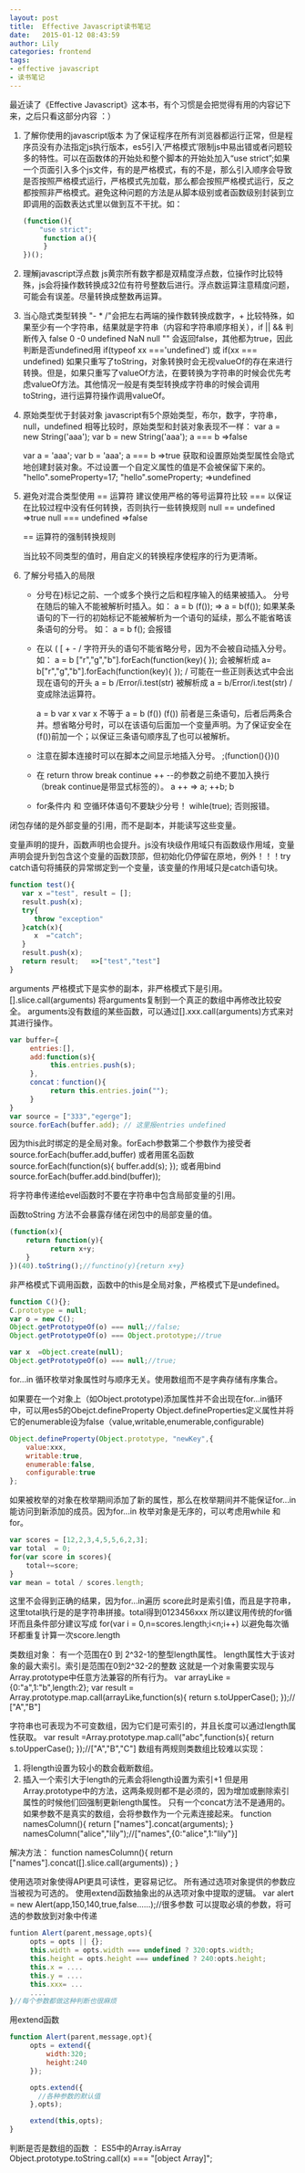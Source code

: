 ```yaml
---
layout: post
title:  Effective Javascript读书笔记
date:   2015-01-12 08:43:59
author: Lily
categories: frontend
tags:
- effective javascript
- 读书笔记
---
```


最近读了《Effective Javascript》这本书，有个习惯是会把觉得有用的内容记下来，之后只看这部分内容 ：）

1. 了解你使用的javascript版本
   为了保证程序在所有浏览器都运行正常，但是程序员没有办法指定js执行版本，es5引入‘严格模式’限制js中易出错或者问题较多的特性。可以在函数体的开始处和整个脚本的开始处加入“use strict”;如果一个页面引入多个js文件，有的是严格模式，有的不是，那么引入顺序会导致是否按照严格模式运行，严格模式先加载，那么都会按照严格模式运行，反之都按照非严格模式。避免这种问题的方法是从脚本级别或者函数级别封装到立即调用的函数表达式里以做到互不干扰。如：

    ```js
    (function(){
        "use strict";
         function a(){
         }
    })();
    ```

2. 理解javascript浮点数
   js黄宗所有数字都是双精度浮点数，位操作时比较特殊，js会将操作数转换成32位有符号整数后进行。浮点数运算注意精度问题，可能会有误差。尽量转换成整数再运算。

3. 当心隐式类型转换
    "- * /"会把左右两端的操作数转换成数字，+ 比较特殊，如果至少有一个字符串，结果就是字符串（内容和字符串顺序相关），if || && 判断传入 false 0 -0 undefined NaN null "" 会返回false，其他都为true，因此判断是否undefined用 if(typeof xx ==='undefined') 或 if(xx === undefined)
如果只重写了toString，对象转换时会无视valueOf的存在来进行转换。但是，如果只重写了valueOf方法，在要转换为字符串的时候会优先考虑valueOf方法。其他情况一般是有类型转换成字符串的时候会调用toString，进行运算符操作调用valueOf。

4. 原始类型优于封装对象
   javascript有5个原始类型，布尔，数字，字符串，null，undefined
   相等比较时，原始类型和封装对象表现不一样：
   var a = new String('aaa');
    var b = new String('aaa');
    a === b  =>false

    var a = 'aaa';
    var b = 'aaa';
    a === b =>true
    获取和设置原始类型属性会隐式地创建封装对象。不过设置一个自定义属性的值是不会被保留下来的。
    "hello".someProperty=17;
    "hello".someProperty; =>undefined

5. 避免对混合类型使用 == 运算符
    建议使用严格的等号运算符比较 === 以保证在比较过程中没有任何转换，否则执行一些转换规则
    null == undefined =>true  null === undefined =>false

    == 运算符的强制转换规则

    当比较不同类型的值时，用自定义的转换程序使程序的行为更清晰。

6. 了解分号插入的局限
   * 分号在}标记之前、一个或多个换行之后和程序输入的结果被插入。
     分号在随后的输入不能被解析时插入。如：
     a = b
     (f());    => a = b(f());
     如果某条语句的下一行的初始标记不能被解析为一个语句的延续，那么不能省略该条语句的分号。 如：
     a = b
     f(); 会报错

   * 在以 (  [  + - / 字符开头的语句不能省略分号，因为不会被自动插入分号。如：
      a = b
      ["r","g","b"].forEach(function(key){ });
      会被解析成 a= b["r","g","b"].forEach(function(key){ });
      / 可能在一些正则表达式中会出现在语句的开头
      a = b
      /Error/i.test(str) 被解析成  a = b/Error/i.test(str)  /变成除法运算符。

      a = b                 var x
      var x    不等于    a = b
      (f())                   (f())
      前者是三条语句，后者后两条合并。想省略分号时，可以在该语句后面加一个变量声明。为了保证安全在(f())前加一个；以保证三条语句顺序乱了也可以被解析。

   * 注意在脚本连接时可以在脚本之间显示地插入分号。
     ;(function(){})()

   * 在 return throw break continue ++ --的参数之前绝不要加入换行（break continue是带显式标签的）。
     a
     ++   => a; ++b;
     b

   * for条件内 和 空循环体语句不要缺少分号！ wihle(true);  否则报错。


闭包存储的是外部变量的引用，而不是副本，并能读写这些变量。

变量声明的提升，函数声明也会提升。js没有块级作用域只有函数级作用域，变量声明会提升到包含这个变量的函数顶部，但初始化仍停留在原地，例外！！！try catch语句将捕获的异常绑定到一个变量，该变量的作用域只是catch语句块。

```js
function test(){
   var x ="test", result = [];
   result.push(x);
   try{
      throw "exception"
   }catch(x){
      x  ="catch";
   }
   result.push(x);
   return result;   =>["test","test"]
}
```

arguments 严格模式下是实参的副本，非严格模式下是引用。[].slice.call(arguments) 将arguments复制到一个真正的数组中再修改比较安全。 arguments没有数组的某些函数，可以通过[].xxx.call(arguments)方式来对其进行操作。


```js
var buffer={
     entries:[],
     add:function(s){
          this.entries.push(s);
     },
     concat：function(){
          return this.entries.join("");
     }
}
var source = ["333","egerge"];
source.forEach(buffer.add); // 这里报entries undefined
```

因为this此时绑定的是全局对象。forEach参数第二个参数作为接受者 source.forEach(buffer.add,buffer)
或者用匿名函数
source.forEach(function(s){
    buffer.add(s);
});
或者用bind
source.forEach(buffer.add.bind(buffer));

将字符串传递给evel函数时不要在字符串中包含局部变量的引用。

函数toString 方法不会暴露存储在闭包中的局部变量的值。

```js
(function(x){
    return function(y){
          return x+y;
    }
})(40).toString();//functino(y){return x+y}
```

非严格模式下调用函数，函数中的this是全局对象，严格模式下是undefined。


```js
function C(){};
C.prototype = null;
var o = new C();
Object.getPrototypeOf(o) === null;//false;
Object.getPrototypeOf(o) === Object.prototype;//true

var x  =Object.create(null);
Object.getPrototypeOf(o) === null;//true;
```

for...in 循环枚举对象属性时与顺序无关。使用数组而不是字典存储有序集合。

如果要在一个对象上（如Object.prototype)添加属性并不会出现在for...in循环中，可以用es5的Obejct.defineProperty Object.defineProperties定义属性并将它的enumerable设为false（value,writable,enumerable,configurable)


```js
Object.defineProperty(Object.prototype, "newKey",{
    value:xxx,
    writable:true,
    enumerable:false,
    configurable:true
};
```

如果被枚举的对象在枚举期间添加了新的属性，那么在枚举期间并不能保证for...in 能访问到新添加的成员。因为for...in 枚举对象是无序的，可以考虑用while 和 for。


```js
var scores = [12,2,3,4,5,5,6,2,3];
var total  = 0;
for(var score in scores){
    total+=score;
}
var mean = total / scores.length;
```

这里不会得到正确的结果，因为for...in遍历 score此时是索引值，而且是字符串，这里total执行是的是字符串拼接。total得到0123456xxx 所以建议用传统的for循环而且条件部分建议写成
for(var i = 0,n=scores.length;i<n;i++) 以避免每次循环都重复计算一次score.length


类数组对象：
有一个范围在0 到 2^32-1的整型length属性。
length属性大于该对象的最大索引。索引是范围在0到2^32-2的整数
这就是一个对象需要实现与Array.prototype中任意方法兼容的所有行为。
var arrayLike = {0:"a",1:"b",length:2};
var result = Array.prototype.map.call(arrayLike,function(s){
    return s.toUpperCase();
});// ["A","B"]

字符串也可表现为不可变数组，因为它们是可索引的，并且长度可以通过length属性获取。
var result  =Array.prototype.map.call("abc",function(s){
    return s.toUpperCase();
});//["A","B","C"]
数组有两规则类数组比较难以实现：
1. 将length设置为较小的数会截断数组。
2. 插入一个索引大于length的元素会将length设置为索引+1
但是用Array.prototype中的方法，这两条规则都不是必须的，因为增加或删除索引属性的时候他们回强制更新length属性。
只有一个concat方法不是通用的。如果参数不是真实的数组，会将参数作为一个元素连接起来。
function namesColumn(){
    return ["names"].concat(arguments);
}
namesColumn("alice","lily");//["names",{0:"alice",1:"lily"}]

解决方法：
function namesColumn(){
    return ["names"].concat([].slice.call(arguments)) ;
}

使用选项对象使得API更具可读性，更容易记忆。
所有通过选项对象提供的参数应当被视为可选的。
使用extend函数抽象出的从选项对象中提取的逻辑。
var alert = new Alert(app,150,140,true,false......);//很多参数
可以提取必填的参数，将可选的参数放到对象中传递

```js
funtion Alert(parent,message,opts){
     opts = opts || {};
     this.width = opts.width === undefined ? 320:opts.width;
     this.height = opts.height === undefined ? 240:opts.height;
     this.x = ....
     this.y = ....
     this.xxx= ...
     ....
}//每个参数都做这种判断也很麻烦
```

用extend函数

```js
function Alert(parent,message,opt){
     opts = extend({
         width:320;
         height:240
     });

     opts.extend({
       //各种参数的默认值
     },opts);

     extend(this,opts);
}
```


判断是否是数组的函数 ：
ES5中的Array.isArray
Object.prototype.toString.call(x) === "[object Array]";

